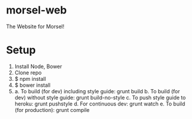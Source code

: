 morsel-web
==========

The Website for Morsel!

Setup
==========

1. Install Node, Bower
2. Clone repo
3. $ npm install
4. $ bower install
5. a. To build (for dev) including style guide: grunt build
   b. To build (for dev) without style guide: grunt build-no-style
   c. To push style guide to heroku: grunt pushstyle
   d. For continuous dev: grunt watch
   e. To build (for production): grunt compile
